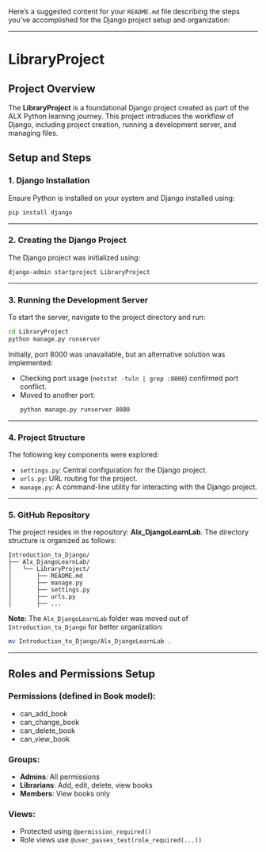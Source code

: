 Here’s a suggested content for your `README.md` file describing the steps you've accomplished for the Django project setup and organization:

---

# LibraryProject

## Project Overview
The **LibraryProject** is a foundational Django project created as part of the ALX Python learning journey. This project introduces the workflow of Django, including project creation, running a development server, and managing files.

## Setup and Steps

### 1. **Django Installation**
Ensure Python is installed on your system and Django installed using:
```bash
pip install django
```

---

### 2. **Creating the Django Project**
The Django project was initialized using:
```bash
django-admin startproject LibraryProject
```

---

### 3. **Running the Development Server**
To start the server, navigate to the project directory and run:
```bash
cd LibraryProject
python manage.py runserver
```

Initially, port 8000 was unavailable, but an alternative solution was implemented:
- Checking port usage (`netstat -tuln | grep :8000`) confirmed port conflict.
- Moved to another port:
  ```bash
  python manage.py runserver 8080
  ```

---

### 4. **Project Structure**
The following key components were explored:
- `settings.py`: Central configuration for the Django project.
- `urls.py`: URL routing for the project.
- `manage.py`: A command-line utility for interacting with the Django project.

---

### 5. **GitHub Repository**
The project resides in the repository: **Alx_DjangoLearnLab**. The directory structure is organized as follows:
```
Introduction_to_Django/
├── Alx_DjangoLearnLab/
│   └── LibraryProject/
│       ├── README.md
│       ├── manage.py
│       ├── settings.py
│       ├── urls.py
│       ├── ...
```

**Note:** The `Alx_DjangoLearnLab` folder was moved out of `Introduction_to_Django` for better organization:
```bash
mv Introduction_to_Django/Alx_DjangoLearnLab .
```

---

## Roles and Permissions Setup

### Permissions (defined in Book model):
- can_add_book
- can_change_book
- can_delete_book
- can_view_book

### Groups:
- **Admins**: All permissions
- **Librarians**: Add, edit, delete, view books
- **Members**: View books only

### Views:
- Protected using `@permission_required()`
- Role views use `@user_passes_test(role_required(...))`

